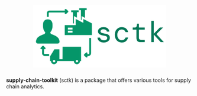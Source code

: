 <h1 align="center">
  <img
    src="https://raw.githubusercontent.com/andrewwkimm/supply-chain-toolkit/main/assets/sctk.png" alt="sctk logo">
  <br>
</h1>

**supply-chain-toolkit** (sctk) is a package that offers various tools for supply chain analytics.
